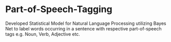 # Part-of-Speech-Tagging
Developed Statistical Model for Natural Language Processing utilizing Bayes Net to label words occurring in a sentence with respective part-of-speech tags e.g. Noun, Verb, Adjective etc.
